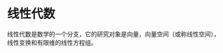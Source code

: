 # 线性代数

线性代数是数学的一个分支，它的研究对象是向量，向量空间（或称线性空间），线性变换和有限维的线性方程组。

<KnowledgeGraphAsync height="500px" title="线性代数"/>

